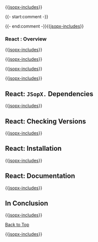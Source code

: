 ﻿{{[jsopx-includes](./DocsX/AllGlobal/Master/Includes/Content/Template/Technologies/React/Header.md)}}

{{- start:comment -}}
<!-- START JSOPX NOVA DOCX HEADER
group: 'Technologies'
subGroup: 'React'
isDraft: true
isProductionReady: true
toc: true
END JSOPX NOVA DOCX HEADER -->
{{- end:comment -}}{{[jsopx-includes](./DocsX/AllGlobal/Master/Includes/Content/Common/Draft-Notice.md)}}

### React : Overview

{{[jsopx-includes](./DocsX/AllGlobal/Master/Includes/Content/Template/Technologies/React/Overview.md)}}

{{[jsopx-includes](./DocsX/AllGlobal/Master/Includes/Content/Common/Current-Phase.md)}}

{{[jsopx-includes](./DocsX/AllGlobal/Master/Includes/Content/Template/Technologies/React/BodyContent.md)}}

{{[jsopx-includes](./DocsX/AllGlobal/Master/Includes/Content/Common/Alerts-Current.md)}}


## React: `JSopX.` Dependencies

{{[jsopx-includes](./DocsX/AllGlobal/Master/Includes/Content/Template/Technologies/React/JsopxDependencies.md)}}


## React: Checking Versions

{{[jsopx-includes](./DocsX/AllGlobal/Master/Includes/Content/Template/Technologies/React/CheckingVersions.md)}}


## React: Installation

{{[jsopx-includes](./DocsX/AllGlobal/Master/Includes/Content/Template/Technologies/React/Installation.md)}}

## React: Documentation

{{[jsopx-includes](./DocsX/AllGlobal/Master/Includes/Content/Template/Technologies/React/Documentation.md)}}

## In Conclusion

{{[jsopx-includes](./DocsX/AllGlobal/Master/Includes/Content/Template/Technologies/React/InConclusion.md)}}

[Back to Top](#table-of-contents)

{{[jsopx-includes](./DocsX/AllGlobal/Master/Includes/Layout/Footer.md)}}